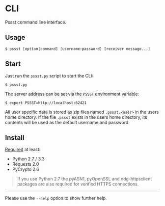 CLI
===
Pssst command line interface.

Usage
-----
```
$ pssst [option|command] [username:password] [receiver message...]
```

Start
-----
Just run the `pssst.py` script to start the CLI:

```
$ pssst.py
```

The server address can be set via the `PSSST` environment variable:

```
$ export PSSST=http://localhost:62421
```

All user specific data is stored as zip files named `.pssst.<user>` in the
users home directory. If the file `.pssst` exists in the users home directory,
its contents will be used as the default username and password.

Install
-------
[Required](pssst.pip) at least:

* Python 2.7 / 3.3
* Requests 2.0
* PyCrypto 2.6

> If you use Python 2.7 the pyASN1, pyOpenSSL and ndg-httpsclient packages are
> also required for verified HTTPS connections.

----
Please use the `--help` option to show further help.